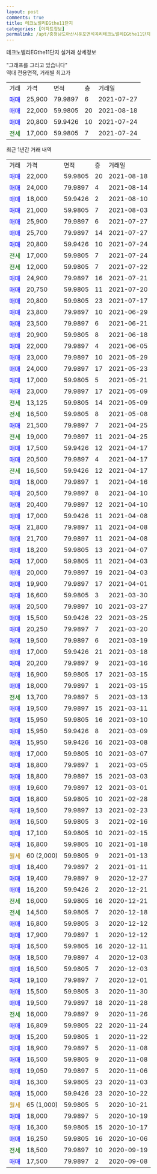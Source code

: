 ```yaml
---
layout: post
comments: true
title: 테크노밸리EGthe11단지
categories: [아파트정보]
permalink: /apt/충청남도아산시둔포면석곡리테크노밸리EGthe11단지
---
```


테크노밸리EGthe11단지 실거래 상세정보

<script type="text/javascript">
  google.charts.load('current', {'packages':['line', 'corechart']});
  google.charts.setOnLoadCallback(drawChart);

  function drawChart() {
    var data = new google.visualization.DataTable();
    data.addColumn('date', '거래일');
    data.addColumn('number', "매매");
    data.addColumn('number', "전세");
    data.addColumn('number', "전매");

    data.addRows([[new Date(Date.parse("2021-08-18")), 22000, null, null], [new Date(Date.parse("2021-08-14")), 24000, null, null], [new Date(Date.parse("2021-08-10")), 18000, null, null], [new Date(Date.parse("2021-08-03")), 21000, null, null], [new Date(Date.parse("2021-07-27")), 25900, null, null], [new Date(Date.parse("2021-07-27")), 25700, null, null], [new Date(Date.parse("2021-07-24")), 20800, null, null], [new Date(Date.parse("2021-07-24")), null, 17000, null], [new Date(Date.parse("2021-07-22")), null, 12000, null], [new Date(Date.parse("2021-07-21")), 24900, null, null], [new Date(Date.parse("2021-07-20")), 20750, null, null], [new Date(Date.parse("2021-07-17")), 20800, null, null], [new Date(Date.parse("2021-06-29")), 23800, null, null], [new Date(Date.parse("2021-06-21")), 23500, null, null], [new Date(Date.parse("2021-06-18")), 20900, null, null], [new Date(Date.parse("2021-06-05")), 22000, null, null], [new Date(Date.parse("2021-05-29")), 23000, null, null], [new Date(Date.parse("2021-05-23")), 24000, null, null], [new Date(Date.parse("2021-05-21")), 17000, null, null], [new Date(Date.parse("2021-05-09")), 23000, null, null], [new Date(Date.parse("2021-05-09")), null, 13125, null], [new Date(Date.parse("2021-05-08")), null, 16500, null], [new Date(Date.parse("2021-04-25")), 21500, null, null], [new Date(Date.parse("2021-04-25")), null, 19000, null], [new Date(Date.parse("2021-04-17")), 17500, null, null], [new Date(Date.parse("2021-04-17")), 20500, null, null], [new Date(Date.parse("2021-04-17")), null, 16500, null], [new Date(Date.parse("2021-04-16")), 18000, null, null], [new Date(Date.parse("2021-04-10")), 20500, null, null], [new Date(Date.parse("2021-04-10")), 20400, null, null], [new Date(Date.parse("2021-04-08")), 17000, null, null], [new Date(Date.parse("2021-04-08")), 21800, null, null], [new Date(Date.parse("2021-04-08")), 21700, null, null], [new Date(Date.parse("2021-04-07")), 18200, null, null], [new Date(Date.parse("2021-04-03")), 17000, null, null], [new Date(Date.parse("2021-04-03")), 20000, null, null], [new Date(Date.parse("2021-04-01")), 19900, null, null], [new Date(Date.parse("2021-03-30")), 16600, null, null], [new Date(Date.parse("2021-03-27")), 20500, null, null], [new Date(Date.parse("2021-03-25")), 15500, null, null], [new Date(Date.parse("2021-03-20")), 20250, null, null], [new Date(Date.parse("2021-03-19")), 19500, null, null], [new Date(Date.parse("2021-03-18")), 17000, null, null], [new Date(Date.parse("2021-03-16")), 20200, null, null], [new Date(Date.parse("2021-03-15")), 16900, null, null], [new Date(Date.parse("2021-03-15")), 18000, null, null], [new Date(Date.parse("2021-03-13")), null, 13700, null], [new Date(Date.parse("2021-03-11")), 19500, null, null], [new Date(Date.parse("2021-03-10")), 15950, null, null], [new Date(Date.parse("2021-03-09")), 15950, null, null], [new Date(Date.parse("2021-03-08")), 15950, null, null], [new Date(Date.parse("2021-03-07")), 17000, null, null], [new Date(Date.parse("2021-03-05")), 18800, null, null], [new Date(Date.parse("2021-03-03")), 18800, null, null], [new Date(Date.parse("2021-03-01")), 19600, null, null], [new Date(Date.parse("2021-02-28")), 16800, null, null], [new Date(Date.parse("2021-02-23")), 19500, null, null], [new Date(Date.parse("2021-02-16")), 16500, null, null], [new Date(Date.parse("2021-02-15")), 17100, null, null], [new Date(Date.parse("2021-01-18")), 16800, null, null], [new Date(Date.parse("2021-01-13")), null, null, null], [new Date(Date.parse("2021-01-11")), 18400, null, null], [new Date(Date.parse("2020-12-27")), 19400, null, null], [new Date(Date.parse("2020-12-21")), 16200, null, null], [new Date(Date.parse("2020-12-21")), null, 16000, null], [new Date(Date.parse("2020-12-18")), null, 14500, null], [new Date(Date.parse("2020-12-12")), 16800, null, null], [new Date(Date.parse("2020-12-12")), 17900, null, null], [new Date(Date.parse("2020-12-11")), 16500, null, null], [new Date(Date.parse("2020-12-03")), 18500, null, null], [new Date(Date.parse("2020-12-03")), 16500, null, null], [new Date(Date.parse("2020-12-01")), 19100, null, null], [new Date(Date.parse("2020-11-30")), 15500, null, null], [new Date(Date.parse("2020-11-28")), 19500, null, null], [new Date(Date.parse("2020-11-26")), null, 16000, null], [new Date(Date.parse("2020-11-24")), 16809, null, null], [new Date(Date.parse("2020-11-22")), 15200, null, null], [new Date(Date.parse("2020-11-08")), 18900, null, null], [new Date(Date.parse("2020-11-08")), 16500, null, null], [new Date(Date.parse("2020-11-06")), 19050, null, null], [new Date(Date.parse("2020-11-03")), 16300, null, null], [new Date(Date.parse("2020-10-22")), 15000, null, null], [new Date(Date.parse("2020-10-21")), null, null, null], [new Date(Date.parse("2020-10-19")), 18000, null, null], [new Date(Date.parse("2020-10-17")), 16300, null, null], [new Date(Date.parse("2020-10-06")), 16250, null, null], [new Date(Date.parse("2020-09-19")), null, 18500, null], [new Date(Date.parse("2020-09-08")), 17500, null, null]]);

    var options = {
      hAxis: {
        format: 'yyyy/MM/dd'
      },    
      lineWidth: 0,
      pointsVisible: true,    
      title: '최근 1년간 유형별 실거래가 분포',
      legend: { position: 'bottom' }
    };

    var formatter = new google.visualization.NumberFormat({pattern:'###,###'} );
    formatter.format(data, 1);
    formatter.format(data, 2);
    
    setTimeout(function() {
        var chart = new google.visualization.LineChart(document.getElementById('columnchart_material'));
        chart.draw(data, (options));
        document.getElementById('loading').style.display = 'none';
    }, 1000);
  }
</script>


<div id="loading" style="z-index:20; display: block; margin-left: 0px">"그래프를 그리고 있습니다"</div>
<div id="columnchart_material" style="width: 95%; margin-left: 0px; display: block"></div>
<!-- contents start -->
역대 전용면적, 거래별 최고가
<table class="sortable">
    <tr>
      <td>거래</td>
      <td>가격</td>
      <td>면적</td>
      <td>층</td>
      <td>거래일</td>
    </tr>
        <tr>
          <td><a style="color: blue">매매</a></td>
          <td>25,900</td>
          <td>79.9897</td>
          <td>6</td>
          <td>2021-07-27</td>
        </tr>            <tr>
          <td><a style="color: blue">매매</a></td>
          <td>22,000</td>
          <td>59.9805</td>
          <td>20</td>
          <td>2021-08-18</td>
        </tr>            <tr>
          <td><a style="color: blue">매매</a></td>
          <td>20,800</td>
          <td>59.9426</td>
          <td>10</td>
          <td>2021-07-24</td>
        </tr>        
        <tr>
              <td><a style="color: darkgreen">전세</a></td>
              <td>17,000</td>
              <td>59.9805</td>
              <td>7</td>
              <td>2021-07-24</td>
            </tr>        
    
</table>

최근 1년간 거래 내역

<table class="sortable">
    <tr>
      <td>거래</td>
      <td>가격</td>
      <td>면적</td>
      <td>층</td>
      <td>거래일</td>
    </tr>
    <tr>
      <td><a style="color: blue">매매</a></td>
      <td>22,000</td>
      <td>59.9805</td>
      <td>20</td>
      <td>2021-08-18</td>
    </tr>          <tr>
      <td><a style="color: blue">매매</a></td>
      <td>24,000</td>
      <td>79.9897</td>
      <td>4</td>
      <td>2021-08-14</td>
    </tr>          <tr>
      <td><a style="color: blue">매매</a></td>
      <td>18,000</td>
      <td>59.9426</td>
      <td>2</td>
      <td>2021-08-10</td>
    </tr>          <tr>
      <td><a style="color: blue">매매</a></td>
      <td>21,000</td>
      <td>59.9805</td>
      <td>7</td>
      <td>2021-08-03</td>
    </tr>          <tr>
      <td><a style="color: blue">매매</a></td>
      <td>25,900</td>
      <td>79.9897</td>
      <td>6</td>
      <td>2021-07-27</td>
    </tr>          <tr>
      <td><a style="color: blue">매매</a></td>
      <td>25,700</td>
      <td>79.9897</td>
      <td>14</td>
      <td>2021-07-27</td>
    </tr>          <tr>
      <td><a style="color: blue">매매</a></td>
      <td>20,800</td>
      <td>59.9426</td>
      <td>10</td>
      <td>2021-07-24</td>
    </tr>          <tr>
      <td><a style="color: darkgreen">전세</a></td>
      <td>17,000</td>
      <td>59.9805</td>
      <td>7</td>
      <td>2021-07-24</td>
    </tr>          <tr>
      <td><a style="color: darkgreen">전세</a></td>
      <td>12,000</td>
      <td>59.9805</td>
      <td>7</td>
      <td>2021-07-22</td>
    </tr>          <tr>
      <td><a style="color: blue">매매</a></td>
      <td>24,900</td>
      <td>79.9897</td>
      <td>16</td>
      <td>2021-07-21</td>
    </tr>          <tr>
      <td><a style="color: blue">매매</a></td>
      <td>20,750</td>
      <td>59.9805</td>
      <td>11</td>
      <td>2021-07-20</td>
    </tr>          <tr>
      <td><a style="color: blue">매매</a></td>
      <td>20,800</td>
      <td>59.9805</td>
      <td>23</td>
      <td>2021-07-17</td>
    </tr>          <tr>
      <td><a style="color: blue">매매</a></td>
      <td>23,800</td>
      <td>79.9897</td>
      <td>10</td>
      <td>2021-06-29</td>
    </tr>          <tr>
      <td><a style="color: blue">매매</a></td>
      <td>23,500</td>
      <td>79.9897</td>
      <td>6</td>
      <td>2021-06-21</td>
    </tr>          <tr>
      <td><a style="color: blue">매매</a></td>
      <td>20,900</td>
      <td>59.9805</td>
      <td>8</td>
      <td>2021-06-18</td>
    </tr>          <tr>
      <td><a style="color: blue">매매</a></td>
      <td>22,000</td>
      <td>79.9897</td>
      <td>4</td>
      <td>2021-06-05</td>
    </tr>          <tr>
      <td><a style="color: blue">매매</a></td>
      <td>23,000</td>
      <td>79.9897</td>
      <td>10</td>
      <td>2021-05-29</td>
    </tr>          <tr>
      <td><a style="color: blue">매매</a></td>
      <td>24,000</td>
      <td>79.9897</td>
      <td>17</td>
      <td>2021-05-23</td>
    </tr>          <tr>
      <td><a style="color: blue">매매</a></td>
      <td>17,000</td>
      <td>59.9805</td>
      <td>5</td>
      <td>2021-05-21</td>
    </tr>          <tr>
      <td><a style="color: blue">매매</a></td>
      <td>23,000</td>
      <td>79.9897</td>
      <td>17</td>
      <td>2021-05-09</td>
    </tr>          <tr>
      <td><a style="color: darkgreen">전세</a></td>
      <td>13,125</td>
      <td>59.9805</td>
      <td>14</td>
      <td>2021-05-09</td>
    </tr>          <tr>
      <td><a style="color: darkgreen">전세</a></td>
      <td>16,500</td>
      <td>59.9805</td>
      <td>8</td>
      <td>2021-05-08</td>
    </tr>          <tr>
      <td><a style="color: blue">매매</a></td>
      <td>21,500</td>
      <td>79.9897</td>
      <td>7</td>
      <td>2021-04-25</td>
    </tr>          <tr>
      <td><a style="color: darkgreen">전세</a></td>
      <td>19,000</td>
      <td>79.9897</td>
      <td>11</td>
      <td>2021-04-25</td>
    </tr>          <tr>
      <td><a style="color: blue">매매</a></td>
      <td>17,500</td>
      <td>59.9426</td>
      <td>12</td>
      <td>2021-04-17</td>
    </tr>          <tr>
      <td><a style="color: blue">매매</a></td>
      <td>20,500</td>
      <td>79.9897</td>
      <td>4</td>
      <td>2021-04-17</td>
    </tr>          <tr>
      <td><a style="color: darkgreen">전세</a></td>
      <td>16,500</td>
      <td>59.9426</td>
      <td>12</td>
      <td>2021-04-17</td>
    </tr>          <tr>
      <td><a style="color: blue">매매</a></td>
      <td>18,000</td>
      <td>79.9897</td>
      <td>1</td>
      <td>2021-04-16</td>
    </tr>          <tr>
      <td><a style="color: blue">매매</a></td>
      <td>20,500</td>
      <td>79.9897</td>
      <td>8</td>
      <td>2021-04-10</td>
    </tr>          <tr>
      <td><a style="color: blue">매매</a></td>
      <td>20,400</td>
      <td>79.9897</td>
      <td>12</td>
      <td>2021-04-10</td>
    </tr>          <tr>
      <td><a style="color: blue">매매</a></td>
      <td>17,000</td>
      <td>59.9426</td>
      <td>11</td>
      <td>2021-04-08</td>
    </tr>          <tr>
      <td><a style="color: blue">매매</a></td>
      <td>21,800</td>
      <td>79.9897</td>
      <td>11</td>
      <td>2021-04-08</td>
    </tr>          <tr>
      <td><a style="color: blue">매매</a></td>
      <td>21,700</td>
      <td>79.9897</td>
      <td>11</td>
      <td>2021-04-08</td>
    </tr>          <tr>
      <td><a style="color: blue">매매</a></td>
      <td>18,200</td>
      <td>59.9805</td>
      <td>13</td>
      <td>2021-04-07</td>
    </tr>          <tr>
      <td><a style="color: blue">매매</a></td>
      <td>17,000</td>
      <td>59.9805</td>
      <td>11</td>
      <td>2021-04-03</td>
    </tr>          <tr>
      <td><a style="color: blue">매매</a></td>
      <td>20,000</td>
      <td>79.9897</td>
      <td>19</td>
      <td>2021-04-03</td>
    </tr>          <tr>
      <td><a style="color: blue">매매</a></td>
      <td>19,900</td>
      <td>79.9897</td>
      <td>17</td>
      <td>2021-04-01</td>
    </tr>          <tr>
      <td><a style="color: blue">매매</a></td>
      <td>16,600</td>
      <td>59.9805</td>
      <td>3</td>
      <td>2021-03-30</td>
    </tr>          <tr>
      <td><a style="color: blue">매매</a></td>
      <td>20,500</td>
      <td>79.9897</td>
      <td>10</td>
      <td>2021-03-27</td>
    </tr>          <tr>
      <td><a style="color: blue">매매</a></td>
      <td>15,500</td>
      <td>59.9426</td>
      <td>22</td>
      <td>2021-03-25</td>
    </tr>          <tr>
      <td><a style="color: blue">매매</a></td>
      <td>20,250</td>
      <td>79.9897</td>
      <td>7</td>
      <td>2021-03-20</td>
    </tr>          <tr>
      <td><a style="color: blue">매매</a></td>
      <td>19,500</td>
      <td>79.9897</td>
      <td>6</td>
      <td>2021-03-19</td>
    </tr>          <tr>
      <td><a style="color: blue">매매</a></td>
      <td>17,000</td>
      <td>59.9426</td>
      <td>21</td>
      <td>2021-03-18</td>
    </tr>          <tr>
      <td><a style="color: blue">매매</a></td>
      <td>20,200</td>
      <td>79.9897</td>
      <td>9</td>
      <td>2021-03-16</td>
    </tr>          <tr>
      <td><a style="color: blue">매매</a></td>
      <td>16,900</td>
      <td>59.9805</td>
      <td>17</td>
      <td>2021-03-15</td>
    </tr>          <tr>
      <td><a style="color: blue">매매</a></td>
      <td>18,000</td>
      <td>79.9897</td>
      <td>1</td>
      <td>2021-03-15</td>
    </tr>          <tr>
      <td><a style="color: darkgreen">전세</a></td>
      <td>13,700</td>
      <td>79.9897</td>
      <td>5</td>
      <td>2021-03-13</td>
    </tr>          <tr>
      <td><a style="color: blue">매매</a></td>
      <td>19,500</td>
      <td>79.9897</td>
      <td>15</td>
      <td>2021-03-11</td>
    </tr>          <tr>
      <td><a style="color: blue">매매</a></td>
      <td>15,950</td>
      <td>59.9805</td>
      <td>16</td>
      <td>2021-03-10</td>
    </tr>          <tr>
      <td><a style="color: blue">매매</a></td>
      <td>15,950</td>
      <td>59.9426</td>
      <td>8</td>
      <td>2021-03-09</td>
    </tr>          <tr>
      <td><a style="color: blue">매매</a></td>
      <td>15,950</td>
      <td>59.9426</td>
      <td>16</td>
      <td>2021-03-08</td>
    </tr>          <tr>
      <td><a style="color: blue">매매</a></td>
      <td>17,000</td>
      <td>59.9805</td>
      <td>10</td>
      <td>2021-03-07</td>
    </tr>          <tr>
      <td><a style="color: blue">매매</a></td>
      <td>18,800</td>
      <td>79.9897</td>
      <td>1</td>
      <td>2021-03-05</td>
    </tr>          <tr>
      <td><a style="color: blue">매매</a></td>
      <td>18,800</td>
      <td>79.9897</td>
      <td>15</td>
      <td>2021-03-03</td>
    </tr>          <tr>
      <td><a style="color: blue">매매</a></td>
      <td>19,600</td>
      <td>79.9897</td>
      <td>12</td>
      <td>2021-03-01</td>
    </tr>          <tr>
      <td><a style="color: blue">매매</a></td>
      <td>16,800</td>
      <td>59.9805</td>
      <td>10</td>
      <td>2021-02-28</td>
    </tr>          <tr>
      <td><a style="color: blue">매매</a></td>
      <td>19,500</td>
      <td>79.9897</td>
      <td>13</td>
      <td>2021-02-23</td>
    </tr>          <tr>
      <td><a style="color: blue">매매</a></td>
      <td>16,500</td>
      <td>59.9805</td>
      <td>3</td>
      <td>2021-02-16</td>
    </tr>          <tr>
      <td><a style="color: blue">매매</a></td>
      <td>17,100</td>
      <td>59.9805</td>
      <td>10</td>
      <td>2021-02-15</td>
    </tr>          <tr>
      <td><a style="color: blue">매매</a></td>
      <td>16,800</td>
      <td>59.9805</td>
      <td>10</td>
      <td>2021-01-18</td>
    </tr>          <tr>
      <td><a style="color: darkgoldenrod">월세</a></td>
      <td>60 (2,000)</td>
      <td>59.9805</td>
      <td>9</td>
      <td>2021-01-13</td>
    </tr>          <tr>
      <td><a style="color: blue">매매</a></td>
      <td>18,400</td>
      <td>79.9897</td>
      <td>2</td>
      <td>2021-01-11</td>
    </tr>          <tr>
      <td><a style="color: blue">매매</a></td>
      <td>19,400</td>
      <td>79.9897</td>
      <td>9</td>
      <td>2020-12-27</td>
    </tr>          <tr>
      <td><a style="color: blue">매매</a></td>
      <td>16,200</td>
      <td>59.9426</td>
      <td>2</td>
      <td>2020-12-21</td>
    </tr>          <tr>
      <td><a style="color: darkgreen">전세</a></td>
      <td>16,000</td>
      <td>59.9805</td>
      <td>16</td>
      <td>2020-12-21</td>
    </tr>          <tr>
      <td><a style="color: darkgreen">전세</a></td>
      <td>14,500</td>
      <td>59.9805</td>
      <td>7</td>
      <td>2020-12-18</td>
    </tr>          <tr>
      <td><a style="color: blue">매매</a></td>
      <td>16,800</td>
      <td>59.9805</td>
      <td>3</td>
      <td>2020-12-12</td>
    </tr>          <tr>
      <td><a style="color: blue">매매</a></td>
      <td>17,900</td>
      <td>79.9897</td>
      <td>1</td>
      <td>2020-12-12</td>
    </tr>          <tr>
      <td><a style="color: blue">매매</a></td>
      <td>16,500</td>
      <td>59.9805</td>
      <td>16</td>
      <td>2020-12-11</td>
    </tr>          <tr>
      <td><a style="color: blue">매매</a></td>
      <td>18,500</td>
      <td>79.9897</td>
      <td>4</td>
      <td>2020-12-03</td>
    </tr>          <tr>
      <td><a style="color: blue">매매</a></td>
      <td>16,500</td>
      <td>59.9805</td>
      <td>7</td>
      <td>2020-12-03</td>
    </tr>          <tr>
      <td><a style="color: blue">매매</a></td>
      <td>19,100</td>
      <td>79.9897</td>
      <td>7</td>
      <td>2020-12-01</td>
    </tr>          <tr>
      <td><a style="color: blue">매매</a></td>
      <td>15,500</td>
      <td>59.9805</td>
      <td>3</td>
      <td>2020-11-30</td>
    </tr>          <tr>
      <td><a style="color: blue">매매</a></td>
      <td>19,500</td>
      <td>79.9897</td>
      <td>18</td>
      <td>2020-11-28</td>
    </tr>          <tr>
      <td><a style="color: darkgreen">전세</a></td>
      <td>16,000</td>
      <td>79.9897</td>
      <td>9</td>
      <td>2020-11-26</td>
    </tr>          <tr>
      <td><a style="color: blue">매매</a></td>
      <td>16,809</td>
      <td>59.9805</td>
      <td>22</td>
      <td>2020-11-24</td>
    </tr>          <tr>
      <td><a style="color: blue">매매</a></td>
      <td>15,200</td>
      <td>59.9805</td>
      <td>1</td>
      <td>2020-11-22</td>
    </tr>          <tr>
      <td><a style="color: blue">매매</a></td>
      <td>18,900</td>
      <td>79.9897</td>
      <td>5</td>
      <td>2020-11-08</td>
    </tr>          <tr>
      <td><a style="color: blue">매매</a></td>
      <td>16,500</td>
      <td>59.9805</td>
      <td>9</td>
      <td>2020-11-08</td>
    </tr>          <tr>
      <td><a style="color: blue">매매</a></td>
      <td>19,050</td>
      <td>79.9897</td>
      <td>5</td>
      <td>2020-11-06</td>
    </tr>          <tr>
      <td><a style="color: blue">매매</a></td>
      <td>16,300</td>
      <td>59.9805</td>
      <td>23</td>
      <td>2020-11-03</td>
    </tr>          <tr>
      <td><a style="color: blue">매매</a></td>
      <td>15,000</td>
      <td>59.9426</td>
      <td>23</td>
      <td>2020-10-22</td>
    </tr>          <tr>
      <td><a style="color: darkgoldenrod">월세</a></td>
      <td>65 (1,000)</td>
      <td>59.9805</td>
      <td>5</td>
      <td>2020-10-21</td>
    </tr>          <tr>
      <td><a style="color: blue">매매</a></td>
      <td>18,000</td>
      <td>79.9897</td>
      <td>5</td>
      <td>2020-10-19</td>
    </tr>          <tr>
      <td><a style="color: blue">매매</a></td>
      <td>16,300</td>
      <td>59.9805</td>
      <td>15</td>
      <td>2020-10-17</td>
    </tr>          <tr>
      <td><a style="color: blue">매매</a></td>
      <td>16,250</td>
      <td>59.9805</td>
      <td>16</td>
      <td>2020-10-06</td>
    </tr>          <tr>
      <td><a style="color: darkgreen">전세</a></td>
      <td>18,500</td>
      <td>79.9897</td>
      <td>10</td>
      <td>2020-09-19</td>
    </tr>          <tr>
      <td><a style="color: blue">매매</a></td>
      <td>17,500</td>
      <td>79.9897</td>
      <td>2</td>
      <td>2020-09-08</td>
    </tr>      </table>
<!-- contents end -->    

